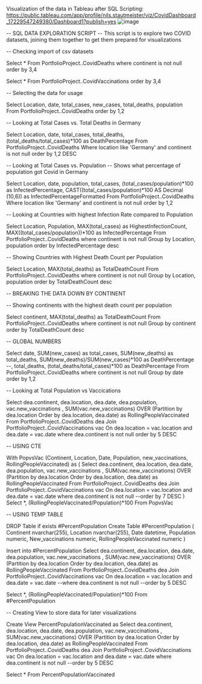 Visualization of the data in Tableau after SQL Scripting: https://public.tableau.com/app/profile/nils.stautmeister/viz/CovidDashboard_17229547249380/Dashboard1?publish=yes
![image](https://github.com/user-attachments/assets/5115b2f1-537e-4dcc-a4e5-fe2e8d88fed4)


-- SQL DATA EXPLORATION SCRIPT 
-- This script is to explore two COVID datasets, joining them together to get them prepared for visualizations

-- Checking import of csv datasets

Select *
From PortfolioProject..CovidDeaths
where continent is not null
order by 3,4

Select *
From PortfolioProject..CovidVaccinations
order by 3,4

-- Selecting the data for usage

Select Location, date, total_cases, new_cases, total_deaths, population
From PortfolioProject..CovidDeaths
order by 1,2

-- Looking at Total Cases vs. Total Deaths in Germany

Select Location, date, total_cases, total_deaths, (total_deaths/total_cases)*100 as DeathPercentage
From PortfolioProject..CovidDeaths
Where location like 'Germany'
and continent is not null
order by 1,2 DESC

-- Looking at Total Cases vs. Population
-- Shows what percentage of population got Covid in Germany

Select Location, date, population, total_cases, (total_cases/population)*100 as InfectedPercentage,
CAST((total_cases/population)*100 AS Decimal (10,6)) as InfectedPercentageFormatted
From PortfolioProject..CovidDeaths
Where location like 'Germany'
and continent is not null
order by 1,2

-- Looking at Countries with highest Infection Rate compared to Population

Select Location, Population, MAX(total_cases) as HighestInfectionCount, MAX((total_cases/population))*100 as InfectedPercentage
From PortfolioProject..CovidDeaths
where continent is not null
Group by Location, population
order by InfectedPercentage desc

-- Showing Countries with Highest Death Count per Population

Select Location, MAX(total_deaths) as TotalDeathCount
From PortfolioProject..CovidDeaths
where continent is not null
Group by Location, population
order by TotalDeathCount desc

-- BREAKING THE DATA DOWN BY CONTINENT

-- Showing continents with the highest death count per population

Select continent, MAX(total_deaths) as TotalDeathCount
From PortfolioProject..CovidDeaths
where continent is not null
Group by continent
order by TotalDeathCount desc

-- GLOBAL NUMBERS

Select date, 
SUM(new_cases) as total_cases, 
SUM(new_deaths) as total_deaths, 
SUM(new_deaths)/SUM(new_cases)*100 as DeathPercentage
--, total_deaths, (total_deaths/total_cases)*100 as DeathPercentage
From PortfolioProject..CovidDeaths
where continent is not null
Group by date
order by 1,2


-- Looking at Total Population vs Vaccications

Select dea.continent, dea.location, dea.date, dea.population, vac.new_vaccinations
, SUM(vac.new_vaccinations) OVER (Partition by dea.location Order by dea.location, dea.date)
as RollingPeopleVaccinated
From PortfolioProject..CovidDeaths dea
Join PortfolioProject..CovidVaccinations vac
	On dea.location = vac.location
	and dea.date = vac.date 
where dea.continent is not null
order by 5 DESC

-- USING CTE

With PopvsVac (Continent, Location, Date, Population, new_vaccinations, RollingPeopleVaccinated)
as
(
Select dea.continent, dea.location, dea.date, dea.population, vac.new_vaccinations
, SUM(vac.new_vaccinations) OVER (Partition by dea.location Order by dea.location, dea.date)
as RollingPeopleVaccinated
From PortfolioProject..CovidDeaths dea
Join PortfolioProject..CovidVaccinations vac
	On dea.location = vac.location
	and dea.date = vac.date 
where dea.continent is not null
--order by 7 DESC
)
Select *, (RollingPeopleVaccinated/Population)*100
From PopvsVac


-- USING TEMP TABLE

DROP Table if exists #PercentPopulation
Create Table #PercentPopulation
(
Continent nvarchar(255),
Location nvarchar(255),
Date datetime,
Population numeric,
New_vaccinations numeric,
RollingPeopleVaccinated numeric
)

Insert into #PercentPopulation
Select dea.continent, dea.location, dea.date, dea.population, vac.new_vaccinations
, SUM(vac.new_vaccinations) OVER (Partition by dea.location Order by dea.location, dea.date)
as RollingPeopleVaccinated
From PortfolioProject..CovidDeaths dea
Join PortfolioProject..CovidVaccinations vac
	On dea.location = vac.location
	and dea.date = vac.date 
--where dea.continent is not null
--order by 5 DESC

Select *, (RollingPeopleVaccinated/Population)*100
From #PercentPopulation

-- Creating View to store data for later visualizations

Create View PercentPopulationVaccinated as
Select dea.continent, dea.location, dea.date, dea.population, vac.new_vaccinations
, SUM(vac.new_vaccinations) OVER (Partition by dea.location Order by dea.location, dea.date)
as RollingPeopleVaccinated
From PortfolioProject..CovidDeaths dea
Join PortfolioProject..CovidVaccinations vac
	On dea.location = vac.location
	and dea.date = vac.date 
where dea.continent is not null
--order by 5 DESC


Select *
From PercentPopulationVaccinated
